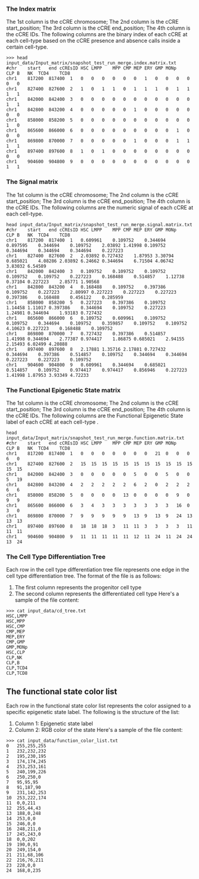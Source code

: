 ### The Index matrix
The 1st column is the cCRE chromosome;
The 2nd column is the cCRE start_position;
The 3rd column is the cCRE end_position;
The 4th column is the cCRE IDs.
The following columns are the binary index of each cCRE at each cell-type based on the cCRE presence and absence calls inside a certain cell-type.
```
>>> head input_data/Input_matrix/snapshot_test_run_merge.index.matrix.txt
#chr	start	end	cCREsID	HSC	LMPP	MPP	CMP	MEP	ERY	GMP	MONp	CLP	B	NK	TCD4	TCD8
chr1	817200	817400	1	0	0	0	0	0	0	1	0	0	0	0	0	0
chr1	827400	827600	2	1	0	1	1	0	1	1	1	0	1	1	1	1
chr1	842000	842400	3	0	0	0	0	0	0	0	0	0	0	0	1	1
chr1	842800	843200	4	0	0	0	0	0	1	0	0	0	0	0	0	0
chr1	858000	858200	5	0	0	0	0	0	0	0	0	0	0	0	1	0
chr1	865600	866000	6	0	0	0	0	0	0	0	0	0	1	0	0	0
chr1	869800	870000	7	0	0	0	0	0	1	0	0	0	1	1	1	1
chr1	897400	897600	8	1	0	1	0	0	0	0	0	0	0	0	0	0
chr1	904600	904800	9	0	0	0	0	0	0	0	0	0	0	0	1	1
```

### The Signal matrix
The 1st column is the cCRE chromosome;
The 2nd column is the cCRE start_position;
The 3rd column is the cCRE end_position;
The 4th column is the cCRE IDs.
The following columns are the numeric signal of each cCRE at each cell-type.
```
head input_data/Input_matrix/snapshot_test_run_merge.signal.matrix.txt
#chr	start	end	cCREsID	HSC	LMPP	MPP	CMP	MEP	ERY	GMP	MONp	CLP	B	NK	TCD4	TCD8
chr1	817200	817400	1	0.609961	0.109752	0.344694	0.897595	0.344694	0.109752	2.03892	1.41998	0.109752	0.344694	0.344694	0.344694	0.227223
chr1	827400	827600	2	2.03892	0.727432	1.87953	3.30794	0.685021	4.08286	2.03892	6.24662	0.344694	6.71504	4.06742	3.83032	6.54589
chr1	842000	842400	3	0.109752	0.109752	0.109752	0.109752	0.109752	0.227223	0.168488	0.514857	1.12738	0.37104	0.227223	2.85771	1.90568
chr1	842800	843200	4	0.168488	0.109752	0.397386	0.109752	0.227223	2.80997	0.227223	0.227223	0.227223	0.397386	0.168488	0.456122	0.285959
chr1	858000	858200	5	0.227223	0.397386	0.109752	1.14458	1.11017	0.397386	0.344694	0.109752	0.227223	1.24981	0.344694	1.93183	0.727432
chr1	865600	866000	6	0.109752	0.609961	0.109752	0.109752	0.344694	0.109752	0.359857	0.109752	0.109752	4.10623	0.227223	0.168488	0.109752
chr1	869800	870000	7	0.727432	0.397386	0.514857	1.41998	0.344694	2.77387	0.974417	1.86875	0.685021	2.94155	2.15493	6.02499	4.20888
chr1	897400	897600	8	2.17881	1.35716	2.17881	0.727432	0.344694	0.397386	0.514857	0.109752	0.344694	0.344694	0.227223	0.227223	0.109752
chr1	904600	904800	9	0.609961	0.344694	0.685021	0.514857	0.109752	0.974417	0.974417	0.856946	0.227223	1.41998	1.87953	3.93349	4.72233
```

### The Functional Epigenetic State matrix
The 1st column is the cCRE chromosome;
The 2nd column is the cCRE start_position;
The 3rd column is the cCRE end_position;
The 4th column is the cCRE IDs.
The following columns are the Functional Epigenetic State label of each cCRE at each cell-type .
```
head input_data/Input_matrix/snapshot_test_run_merge.function.matrix.txt
#chr	start	end	cCREsID	HSC	LMPP	MPP	CMP	MEP	ERY	GMP	MONp	CLP	B	NK	TCD4	TCD8
chr1	817200	817400	1	0	0	0	0	0	0	0	21	0	0	0	6	0
chr1	827400	827600	2	15	15	15	15	15	15	15	15	15	15	15	15	15
chr1	842000	842400	3	0	0	0	0	0	5	0	0	5	0	0	5	19
chr1	842800	843200	4	2	2	2	2	2	6	2	0	2	2	2	6	6
chr1	858000	858200	5	0	0	0	0	13	0	0	0	0	9	0	9	9
chr1	865600	866000	6	3	4	3	3	3	3	3	3	3	16	0	3	0
chr1	869800	870000	7	9	9	9	9	9	13	9	13	9	24	13	13	13
chr1	897400	897600	8	18	18	18	3	11	11	3	3	3	3	11	11	11
chr1	904600	904800	9	11	11	11	11	11	12	11	24	11	24	24	13	24
```


### The Cell Type Differentiation Tree
Each row in the cell type differentiation tree file represents one edge in the cell type differentiation tree. 
The format of the file is as follows: 
1. The first column represents the progenitor cell type
2. The second column represents the differentiated cell type
Here's a sample of the file content: 
```
>>> cat input_data/cd_tree.txt
HSC,LMPP
HSC,MPP
HSC,CMP
CMP,MEP
MEP,ERY
CMP,GMP
GMP,MONp
HSC,CLP
CLP,NK
CLP,B
CLP,TCD4
CLP,TCD8
```

## The functional state color list
Each row in the functional state color list represents the color assigned to a specific epigenetic state label. 
The following is the structure of the list:
1. Column 1: Epigenetic state label
2. Column 2: RGB color of the state
Here's a sample of the file content:
```
>>> cat input_data/function_color_list.txt 
0	255,255,255
1	232,232,232
2	195,230,195
3	174,174,245
4	253,253,161
5	240,199,226
6	250,250,0
7	95,95,95 
8	91,187,90
9	231,142,253
10	253,222,174
11	0,0,211
12	255,44,43
13	188,0,248
14	253,0,0
15	246,0,0
16	248,211,0
17	245,243,0
18	0,0,202
19	190,0,91 
20	249,154,0
21	211,68,106 
22	216,76,211 
23	228,0,0
24	168,0,235
```
